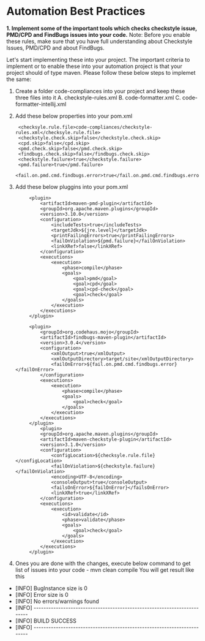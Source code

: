 # Automation Best Practices

**1. Implement some of the important tools which checks checkstyle issue, PMD/CPD and FindBugs issues into your code.**
Note: Before you enable these rules, make sure that you have full understanding about Checkstyle Issues, PMD/CPD and about FindBugs.

Let's start implementing these into your project. The important criteria to implement or to enable these into your automation project is that your project should of type maven.
Please follow these below steps to implemet the same:
1. Create a folder code-compliances into your project and keep these three files into it
    A. checkstyle-rules.xml
    B. code-formatter.xml
    C. code-formatter-intellij.xml
2. Add these below properties into your pom.xml

		<checksyle.rule.file>code-compliances/checkstyle-rules.xml</checksyle.rule.file>
		<checkstyle.check.skip>false</checkstyle.check.skip>
		<cpd.skip>false</cpd.skip>
		<pmd.check.skip>false</pmd.check.skip>
		<findbugs.check.skip>false</findbugs.check.skip>
		<checkstyle.failure>true</checkstyle.failure>
		<pmd.failure>true</pmd.failure>
		<fail.on.pmd.cmd.findbugs.error>true</fail.on.pmd.cmd.findbugs.error>

3. Add these below pluggins into your pom.xml

			<plugin>
				<artifactId>maven-pmd-plugin</artifactId>
				<groupId>org.apache.maven.plugins</groupId>
				<version>3.10.0</version>
				<configuration>
					<includeTests>true</includeTests>
					<targetJdk>${jre.level}</targetJdk>
					<printFailingErrors>true</printFailingErrors>
					<failOnViolation>${pmd.failure}</failOnViolation>
					<linkXRef>false</linkXRef>
				</configuration>
				<executions>
					<execution>
						<phase>compile</phase>
						<goals>
							<goal>pmd</goal>
							<goal>cpd</goal>
							<goal>cpd-check</goal>
							<goal>check</goal>
						</goals>
					</execution>
				</executions>
			</plugin>

			<plugin>
				<groupId>org.codehaus.mojo</groupId>
				<artifactId>findbugs-maven-plugin</artifactId>
				<version>3.0.4</version>
				<configuration>
					<xmlOutput>true</xmlOutput>
					<xmlOutputDirectory>target/site</xmlOutputDirectory>
					<failOnError>${fail.on.pmd.cmd.findbugs.error}</failOnError>
				</configuration>
				<executions>
					<execution>
						<phase>compile</phase>
						<goals>
							<goal>check</goal>
						</goals>
					</execution>
				</executions>
			</plugin>
      			<plugin>
				<groupId>org.apache.maven.plugins</groupId>
				<artifactId>maven-checkstyle-plugin</artifactId>
				<version>3.1.0</version>
				<configuration>
					<configLocation>${checksyle.rule.file}</configLocation>
					<failOnViolation>${checkstyle.failure}</failOnViolation>
					<encoding>UTF-8</encoding>
					<consoleOutput>true</consoleOutput>
					<failsOnError>${failOnError}</failsOnError>
					<linkXRef>true</linkXRef>
				</configuration>
				<executions>
					<execution>
						<id>validate</id>
						<phase>validate</phase>
						<goals>
							<goal>check</goal>
						</goals>
					</execution>
				</executions>
			</plugin>
      
4. Ones you are done with the changes, execute below command to get list of issues into your code - mvn clean compile
You will get result like this

* [INFO] BugInstance size is 0
* [INFO] Error size is 0
* [INFO] No errors/warnings found
* [INFO] ------------------------------------------------------------------------
* [INFO] BUILD SUCCESS
* [INFO] ------------------------------------------------------------------------
